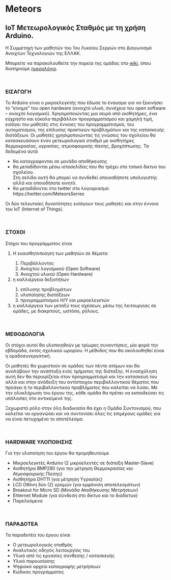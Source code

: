 # Meteors
## IoT Μετεωρολογικός Σταθμός με τη χρήση Arduino.
<p>Η Συμμετοχή των μαθητών του 1ου Λυκείου Σερρών στο Διαγωνισμό Ανοιχτών Τεχνολογιών της ΕΛΛΑΚ.</p>
<p>Μπορείτε να παρακολουθείτε την πορεία της ομάδας στο <a href="https://github.com/ntsepelis/Meteors/wiki/%CE%97%CE%BC%CE%B5%CF%81%CE%BF%CE%BB%CF%8C%CE%B3%CE%B9%CE%BF">wiki</a>, όπου διατηρούμε <a href="https://github.com/ntsepelis/Meteors/wiki/%CE%97%CE%BC%CE%B5%CF%81%CE%BF%CE%BB%CF%8C%CE%B3%CE%B9%CE%BF">ημερολόγιο</a>.</p>
<br>

### ΕΙΣΑΓΩΓΗ
<p>Το Arduino είναι ο μικροελεγκτής που έδωσε το έναυσμα για να ξεκινήσει το “κίνημα” του open hardware (ανοιχτό υλικό, συνέχεια του open software – ανοιχτό λογισμικό). Χρησιμοποιώντας μια σειρά από αισθητήρες, ένα εύχρηστο και εύκολο περιβάλλον προγραμματισμού και χαμηλή τιμή, εισάγει του μαθητές στις έννοιες του προγραμματισμού, του αυτοματισμού, της επίλυσης πρακτικών προβλημάτων και της κατασκευής διατάξεων. Οι μαθητές χρησιμοποιώντας τις γνώσεις του σχολείου θα κατασκευάσουν έναν μετεωρολογικό σταθμό με αισθητήρες θερμοκρασίας, υγρασίας, ατμοσφαιρικής πίεσης, βροχόπτωσης. Τα δεδομένα αυτά
<ul>
    <li>θα καταγραφονται σε μονάδα αποθήκευσης</li>
    <li>θα μεταδίδονται μέσω ιστοσελίδας που θα τρέχει στο τοπικό δίκτυο του σχολείου.<br>
        Στη σελίδα αυτή θα μπορεί να συνδεθεί οποιοσδήποτε υπολογιστής αλλά και οποιοδήποτε κινητό.
    </li>
    <li>θα μεταδίδονται στο twitter στο λογιαριασμό: https://twitter.com/MeteorsSerres</li>
</ul>
Οι δύο τελευταίες δυνατότητες εισάγουν τους μαθητές και στην έννοια του ΙοΤ (Internet of Things).</p>
<br>

### ΣΤΟΧΟΙ
<p>Στόχοι του προγράμματος είναι
<ol>
    <li>Η ευαισθητοποίηση των μαθητών σε θέματα</li>
    <ol>
        <li>Περιβάλλοντος</li>
        <li>Ανοιχτού λογισμικού (Open Software)</li>
        <li>Ανοιχτού υλικού (Open Hardware)</li>
    </ol>
    <li>η καλλιέργεια δεξιοτήτων</li>
    <ol>
        <li>επίλυσης προβλημάτων </li>
        <li>υλοποίησης διατάξεων</li>
        <li>προγραμματισμού Η/Υ και μικροελεγκτών</li>
    </ol>
    <li>η καλλιέργεια των μεταξύ τους σχέσεων, μέσω της λειτουργίας σε ομάδες, με διακριτούς, ωστόσο, ρόλους.</li>
</ol>
</p>
<br>

### ΜΕΘΟΔΟΛΟΓΙΑ
<p>Οι στόχοι αυτοί θα υλοποιηθούν με τρίωρες συναντήσεις, μία φορά την εβδομάδα, εκτός σχολικού ωραρίου. Η μέθοδος που θα ακολουθηθεί είναι η ομαδοσυνεργατική.</p>
<p>Οι μαθητές θα χωριστούν σε ομάδας των πέντε ατόμων και θα αναλάβουν την ανάπτυξη ενός τμήματος της διάταξης. Η ενασχόληση αυτή δεν θα περιορίζεται στον προγραμματισμό και την κατασκευή του αλλά και στην ανάδειξη του αντίστοιχου περιβαλλοντικού θέματος που προάγει ή το περιβαλλοντικού προβλήματος που καλείται να λύσει. Με την ολοκλήρωση του έργου της, κάθε ομάδα θα πρέπει να εκπαιδεύσει τις υπόλοιπες στο αντικείμενό της.</p>
<p>Ξεχωριστό ρόλο στην όλη διαδικασία θα έχει η Ομάδα Συντονισμού, που καλείται να οργανώσει και να συντονίσει όλες τις επιμέρους ομάδες για να είναι πετυχημένο το αποτέλεσμα.</p>
<br>

### HARDWARE ΥΛΟΠΟΙΗΣΗΣ
<p>Για την υλοποίηση του έργου θα προμηθευτούμε
    <ul>
    <li>Μικροελεγκτές Arduino (2 μικροελεγτές σε διάταξη Master-Slave)</li>
    <li>Αισθητήρα ΒMP280 (για την μέτρηση Θερμοκρασίας και Ατμοσφαιρικής Πίεσης)</li>
    <li>Αισθητήρα DHT11 (για μέτρηση Υγρασίας)</li>
    <li>LCD Οθόνη δύο (2) γραμών (για εμφάνιση αποτελεσμάτων)</li>
    <li>Breakout for Micro SD (Μονάδα Αποθήκευσης Μετρήσεων)</li>
    <li>Ehternet Module (για σύνδεση στο δίκτυο και το διαδίκτυο) </li>
    <li>Παρελκόμενα</li>
    </ul>
</p>
<br>

### ΠΑΡΑΔΟΤΕΑ
<p>Τα παραδοτέα του έργου είναι 
    <ul>
    <li>Ο μετεωρολογικός σταθμός</li>
    <li>Αναλυτικός οδηγός λειτουργίας του</li>
    <li>Υλικό από τις εργασίες σύνθεσης / κατασκευής</li>
    <li>Υλικό παρουσίασης</li>
    <li>Ψηφιακό αρχείο καταγραφής μετρήσεων</li>
    <li>Κώδικας προγράμματος</li>
    </ul>
</p>
